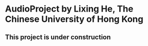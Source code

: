 # AudioProject by Lixing He, The Chinese University of Hong Kong
## This project is under construction
